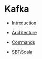 # Kafka

- [Introduction](docs/introduction.md)

- [Architecture](docs/architecture.md)

- [Commands](docs/commands.md)

- [SBT/Scala](docs/sbt.md)